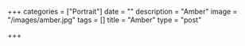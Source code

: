 +++
categories = ["Portrait"]
date = ""
description = "Amber"
image = "/images/amber.jpg"
tags = []
title = "Amber"
type = "post"

+++
